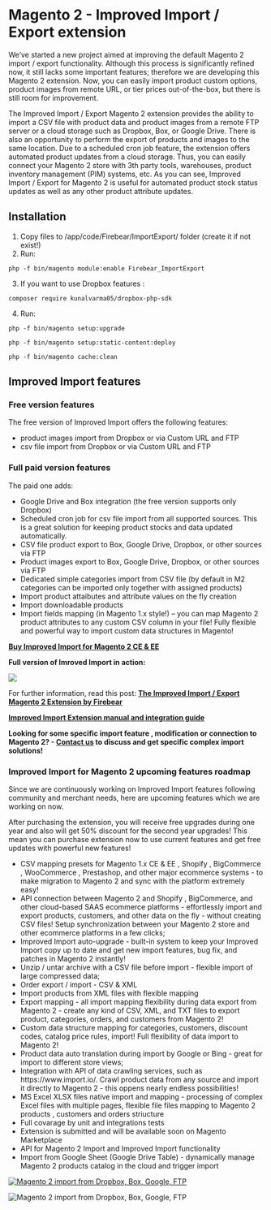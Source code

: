 # Magento 2 - Improved Import / Export extension  

We’ve started a new project aimed at improving the default Magento 2 import / export functionality. Although this process is significantly refined now, it still lacks some important features; therefore we are developing this Magento 2 extension. Now, you can easily import product custom options, product images from remote URL, or tier prices out-of-the-box, but there is still room for improvement. 

The Improved Import / Export Magento 2 extension provides the ability to import a CSV file with product data and product images from a remote FTP server or a cloud storage such as Dropbox, Box, or Google Drive. There is also an opportunity to perform the export of products and images to the same location. Due to a scheduled cron job feature, the extension offers automated product updates from a cloud storage. Thus, you can easily connect your Magento 2 store with 3th party tools, warehouses, product inventory management (PIM) systems, etc. As you can see, Improved Import / Export for Magento 2 is useful for automated product stock status updates as well as any other product attribute updates.

## Installation
1. Copy files to /app/code/Firebear/ImportExport/ folder (create it if not exist!)
2. Run:
```
php -f bin/magento module:enable Firebear_ImportExport
```
3. If you want to use Dropbox features :
``` 
composer require kunalvarma05/dropbox-php-sdk
```
4. Run:
``` 
php -f bin/magento setup:upgrade
```
```
php -f bin/magento setup:static-content:deploy
```
```
php -f bin/magento cache:clean
```

<h2>Improved Import features</h2> 

<h3>Free version features</h3>

The free version of Improved Import offers the following features:

- product images import from Dropbox or via Custom URL and FTP 
- csv file import from Dropbox or via Custom URL and FTP 

<h3>Full paid version features</h3>

The paid one adds:
- Google Drive and Box integration (the free version supports only Dropbox)
- Scheduled cron job for csv file import from all supported sources. This is a great solution for keeping product stocks and data updated automatically. 
- CSV file product export to Box, Google Drive, Dropbox, or other sources via FTP
- Product images export to Box, Google Drive, Dropbox, or other sources via FTP
- Dedicated simple categories import from CSV file (by default in M2 categories can be imported only together with assigned products)
- Import product attaibutes and attribute values on the fly creation 
- Import downloadable products 
- Import fields mapping (in Magento 1.x style!) – you can map Magento 2 product attributes to any custom CSV column in your file! Fully flexible and powerful way to import custom data structures in Magento!

<a href="https://firebearstudio.com/the-improved-import.html" title="Magento 2 Improved Import">
<b>Buy Improved Import for Magento 2 CE & EE </b></a><br />

<b>Full version of Imroved Import in action:</b>

<a href="https://firebearstudio.com/the-improved-import.html" title="Magento 2 Improved Import"><img src="https://firebearstudio.com/media/wysiwyg/magento2-cron-import-custom-mapping.gif"></a>

For further information, read this post: <a href="https://firebearstudio.com/blog/the-improved-import-export-magento-2-extension-by-firebear.html" title="The Improved Import / Export Magento 2 Extension by Firebear" ><strong>The Improved Import / Export Magento 2 Extension by Firebear</strong></a>

<a href="https://firebearstudio.com/blog/improved-import-magento-2-extension-manual.html"><b>Improved Import Extension manual and integration guide</b></a>

<p><strong>Looking for some specific import feature , modification or connection to Magento 2? - <a href="https://firebearstudio.com/contacts" target="_blank">Contact us</a> to discuss and get specific complex import solutions!&nbsp;</strong></p>

<h3 style="text-align: justify;">Improved Import for Magento 2 upcoming features roadmap</h3>
Since we are continuously working on Improved Import features following community and merchant needs, here are upcoming features which we are working on now.

After purchasing the extension, you will receive free upgrades during one year and also will get 50% discount for the second year upgrades! This mean you can purchase extension now to use current features and get free updates with powerful new features!
<ul>
	<li>CSV mapping presets for Magento 1.x CE &amp; EE , Shopify , BigCommerce , WooCommerce , Prestashop, and other major ecommerce systems - to make migration to Magento 2 and sync with the platform extremely easy!</li>
	<li>API connection between Magento 2 and Shopify , BigCommerce, and other cloud-based SAAS ecommerce platforms - effortlessly import and export products, customers, and other data on the fly - without creating CSV files! Setup synchronization between your Magento 2 store and other ecommerce platforms in a few clicks;</li>
	<li>Improved Import auto-upgrade - built-in system to keep your Improved Import copy up to date and get new import features, bug fix, and patches in Magento 2 instantly!</li>
	<li>Unzip / untar archive with a CSV file before import - flexible import of large compressed data;</li>
	<li>Order export / import - CSV & XML </li>
	<li>Import products from XML files with flexible mapping</li>
	<li>Export mapping - all import mapping flexibility during data export from Magento 2 - create any kind of CSV, XML, and TXT files to export product, categories, orders, and customers from Magento 2!</li>
	<li>Custom data structure mapping for categories, customers, discount codes, catalog price rules, import! Full flexibility of data import to Magento 2!</li>
	<li>Product data auto translation during import by Google or Bing - great for import to different store views;</li>
	<li>Integration with API of data crawling services, such as https://www.import.io/. Crawl product data from any source and import it directly to Magento 2 - this oppens nearly endless possibilities!</li>
	<li>MS Excel XLSX files native import and mapping - processing of complex Excel files with multiple pages, flexible file files mapping to Magento 2 products , customers and orders striucture </li>
	<li>Full covarage by unit and integrations tests </li>
	<li>Extension is submitted and will be available soon on Magento Marketplace</li>
	<li>API for Magento 2 Import and Improved Import functionality</li>
	<li>Import from Google Sheet (Google Drive Table) - dynamically manage Magento 2 products catalog in the cloud and trigger import</li>
</ul>

<a href="https://firebearstudio.com/the-improved-import.html" title="Magento 2 Improved Import"><img src="https://firebearstudio.com/files/m2import/magento2-dropbox-box-drive-ftp-products-images-import.png" alt="Magento 2 import from Dropbox, Box, Google, FTP" /></a>

<img src="https://firebearstudio.com/files/m2import/magento-import-dropbox.png" alt="Magento 2 import from Dropbox, Box, Google, FTP" />


